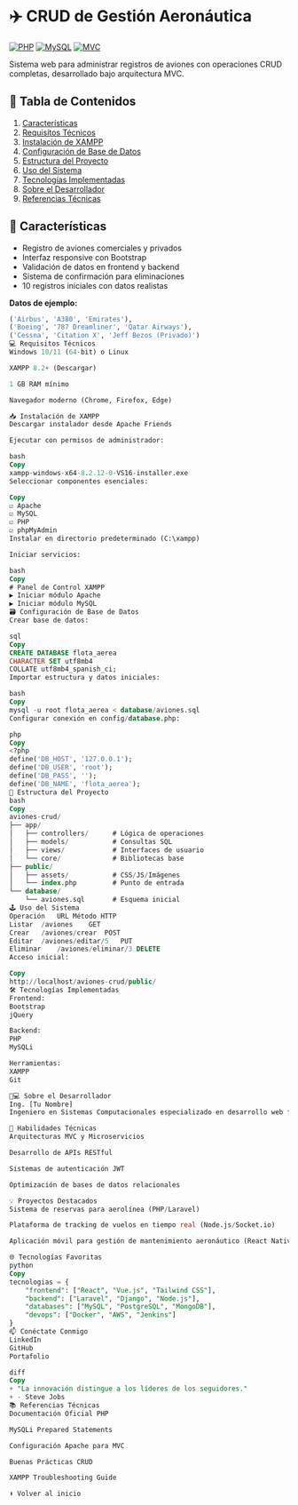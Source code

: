 # ✈️ CRUD de Gestión Aeronáutica

[![PHP](https://img.shields.io/badge/PHP-8.2%2B-777BB4?logo=php)](https://php.net)
[![MySQL](https://img.shields.io/badge/MySQL-8.0%2B-4479A1?logo=mysql)](https://mysql.com)
[![MVC](https://img.shields.io/badge/Architecture-MVC-00C7B7)](https://es.wikipedia.org/wiki/Modelo–vista–controlador)

Sistema web para administrar registros de aviones con operaciones CRUD completas, desarrollado bajo arquitectura MVC.

## 📑 Tabla de Contenidos
1. [Características](#-características)
2. [Requisitos Técnicos](#-requisitos-técnicos)
3. [Instalación de XAMPP](#-instalación-de-xampp)
4. [Configuración de Base de Datos](#-configuración-de-base-de-datos)
5. [Estructura del Proyecto](#-estructura-del-proyecto)
6. [Uso del Sistema](#-uso-del-sistema)
7. [Tecnologías Implementadas](#-tecnologías-implementadas)
8. [Sobre el Desarrollador](#-sobre-el-desarrollador)
9. [Referencias Técnicas](#-referencias-técnicas)

## 🚀 Características
- Registro de aviones comerciales y privados
- Interfaz responsive con Bootstrap
- Validación de datos en frontend y backend
- Sistema de confirmación para eliminaciones
- 10 registros iniciales con datos realistas

**Datos de ejemplo:**
```sql
('Airbus', 'A380', 'Emirates'),
('Boeing', '787 Dreamliner', 'Qatar Airways'),
('Cessna', 'Citation X', 'Jeff Bezos (Privado)')
💻 Requisitos Técnicos
Windows 10/11 (64-bit) o Linux

XAMPP 8.2+ (Descargar)

1 GB RAM mínimo

Navegador moderno (Chrome, Firefox, Edge)

📥 Instalación de XAMPP
Descargar instalador desde Apache Friends

Ejecutar con permisos de administrador:

bash
Copy
xampp-windows-x64-8.2.12-0-VS16-installer.exe
Seleccionar componentes esenciales:

Copy
☑ Apache
☑ MySQL
☑ PHP
☑ phpMyAdmin
Instalar en directorio predeterminado (C:\xampp)

Iniciar servicios:

bash
Copy
# Panel de Control XAMPP
▶ Iniciar módulo Apache
▶ Iniciar módulo MySQL
🗃️ Configuración de Base de Datos
Crear base de datos:

sql
Copy
CREATE DATABASE flota_aerea 
CHARACTER SET utf8mb4 
COLLATE utf8mb4_spanish_ci;
Importar estructura y datos iniciales:

bash
Copy
mysql -u root flota_aerea < database/aviones.sql
Configurar conexión en config/database.php:

php
Copy
<?php
define('DB_HOST', '127.0.0.1');
define('DB_USER', 'root');
define('DB_PASS', '');
define('DB_NAME', 'flota_aerea');
📂 Estructura del Proyecto
bash
Copy
aviones-crud/
├── app/
│   ├── controllers/      # Lógica de operaciones
│   ├── models/           # Consultas SQL
│   ├── views/            # Interfaces de usuario
│   └── core/             # Bibliotecas base
├── public/
│   ├── assets/           # CSS/JS/Imágenes
│   └── index.php         # Punto de entrada
└── database/
    └── aviones.sql       # Esquema inicial
🕹️ Uso del Sistema
Operación	URL	Método HTTP
Listar	/aviones	GET
Crear	/aviones/crear	POST
Editar	/aviones/editar/5	PUT
Eliminar	/aviones/eliminar/3	DELETE
Acceso inicial:

Copy
http://localhost/aviones-crud/public/
🛠️ Tecnologías Implementadas
Frontend:
Bootstrap
jQuery

Backend:
PHP
MySQLi

Herramientas:
XAMPP
Git

👨💻 Sobre el Desarrollador
Ing. [Tu Nombre]
Ingeniero en Sistemas Computacionales especializado en desarrollo web full-stack.

🎯 Habilidades Técnicas
Arquitecturas MVC y Microservicios

Desarrollo de APIs RESTful

Sistemas de autenticación JWT

Optimización de bases de datos relacionales

💡 Proyectos Destacados
Sistema de reservas para aerolínea (PHP/Laravel)

Plataforma de tracking de vuelos en tiempo real (Node.js/Socket.io)

Aplicación móvil para gestión de mantenimiento aeronáutico (React Native)

🌐 Tecnologías Favoritas
python
Copy
tecnologias = {
    "frontend": ["React", "Vue.js", "Tailwind CSS"],
    "backend": ["Laravel", "Django", "Node.js"],
    "databases": ["MySQL", "PostgreSQL", "MongoDB"],
    "devops": ["Docker", "AWS", "Jenkins"]
}
📫 Conéctate Conmigo
LinkedIn
GitHub
Portafolio

diff
Copy
+ "La innovación distingue a los líderes de los seguidores." 
+ - Steve Jobs
📚 Referencias Técnicas
Documentación Oficial PHP

MySQLi Prepared Statements

Configuración Apache para MVC

Buenas Prácticas CRUD

XAMPP Troubleshooting Guide

⬆️ Volver al inicio

